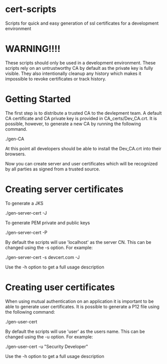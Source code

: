 cert-scripts
============

Scripts for quick and easy generation of ssl certificates for a development environment

WARNING!!!!
===========
These scripts should only be used in a development environment.  These scripts rely on an untrustworthy CA by default as the private key is fully visible.  They also intentionally cleanup any history which makes it impossible to revoke certificates or track history.

Getting Started
===========

The first step is to distribute a trusted CA to the devlepment team.  A default CA certificate and CA private key is provided in CA_certs/Dev_CA.crt.  It is possible, however, to generate a new CA by running the following command.

./gen-CA

At this point all developers should be able to install the Dev_CA.crt into their browsers.


Now you can create server and user certificates which will be recognized by all parties as signed from a trusted source.

Creating server certificates
===========

To generate a JKS

./gen-server-cert -J

To generate PEM private and public keys

./gen-server-cert -P

By default the scripts will use 'localhost' as the server CN.  This can be changed using the -s option.  For example:

./gen-server-cert -s devcert.com -J

Use the -h option to get a full usage description

Creating user certificates
===========

When using mutual authentication on an application it is important to be able to generate user certificates.  It is possible to generate a P12 file using the following command:

./gen-user-cert

By default the scripts will use 'user' as the users name.  This can be changed using the -u option.  For example:

./gen-user-cert -u "Security Developer"

Use the -h option to get a full usage description
